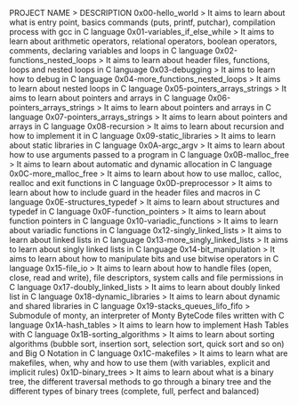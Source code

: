 PROJECT NAME > DESCRIPTION
0x00-hello_world  >  It aims to learn about what is entry point, basics commands (puts, printf, putchar), compilation process with gcc in C language
0x01-variables_if_else_while > It aims to learn about arithmetic operators, relational operators, boolean operators, comments, declaring variables and loops in C language
0x02-functions_nested_loops >	It aims to learn about header files, functions, loops and nested loops in C language
0x03-debugging > It aims to learn how to debug in C language
0x04-more_functions_nested_loops > It aims to learn about nested loops in C language
0x05-pointers_arrays_strings > It aims to learn about pointers and arrays in C language
0x06-pointers_arrays_strings > It aims to learn about pointers and arrays in C language
0x07-pointers_arrays_strings > It aims to learn about pointers and arrays in C language
0x08-recursion > It aims to learn about recursion and how to implement it in C language
0x09-static_libraries > It aims to learn about static libraries in C language
0x0A-argc_argv > It aims to learn about how to use arguments passed to a program in C language
0x0B-malloc_free > It aims to learn about automatic and dynamic allocation in C language
0x0C-more_malloc_free > It aims to learn about how to use malloc, calloc, realloc and exit functions in C language
0x0D-preprocessor > It aims to learn about how to include guard in the header files and macros in C language
0x0E-structures_typedef > It aims to learn about structures and typedef in C language
0x0F-function_pointers > It aims to learn about function pointers in C language
0x10-variadic_functions > It aims to learn about variadic functions in C language
0x12-singly_linked_lists > It aims to learn about linked lists in C language
0x13-more_singly_linked_lists > It aims to learn about singly linked lists in C language
0x14-bit_manipulation > It aims to learn about how to manipulate bits and use bitwise operators in C language
0x15-file_io > It aims to learn about how to handle files (open, close, read and write), file descriptors, system calls and file permissions in C language
0x17-doubly_linked_lists > It aims to learn about doubly linked list in C language
0x18-dynamic_libraries > It aims to learn about dynamic and shared libraries in C language
0x19-stacks_queues_lifo_fifo > Submodule of monty, an interpreter of Monty ByteCode files written with C language
0x1A-hash_tables > It aims to learn how to implement Hash Tables with C language
0x1B-sorting_algorithms > It aims to learn about sorting algorithms (bubble sort, insertion sort, selection sort, quick sort and so on) and Big O Notation in C language
0x1C-makefiles > It aims to learn what are makefiles, when, why and how to use them (with variables, explicit and implicit rules)
0x1D-binary_trees > It aims to learn about what is a binary tree, the different traversal methods to go through a binary tree and the different types of binary trees (complete, full, perfect and balanced)
